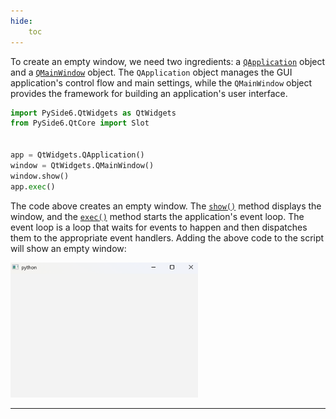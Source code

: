 ```yaml
---
hide:
    toc
---
```


To create an empty window, we need two ingredients: a [`QApplication`](../../QtWidgets/QApplication) object and a [`QMainWindow`](../../QtWidgets/QMainWindow) object. The `QApplication` object manages the GUI application's control flow and main settings, while the `QMainWindow` object provides the framework for building an application's user interface. 

```python title="simple_gui.py" linenums="1" hl_lines="5-8"
import PySide6.QtWidgets as QtWidgets
from PySide6.QtCore import Slot


app = QtWidgets.QApplication()
window = QtWidgets.QMainWindow()
window.show()
app.exec()
```

The code above creates an empty window. The [`show()`](../../QtWidgets/QMainWindow/#QtWidgets.QMainWindow.show) method displays the window, and the [`exec()`](../../QtWidgets/QApplication/#QtWidgets.QApplication.exec) method starts the application's event loop. The event loop is a loop that waits for events to happen and then dispatches them to the appropriate event handlers. Adding the above code to the script will show an empty window:

<img src="../images/empty_window.png" alt="Empty window" width="300">


<br>
<hr>